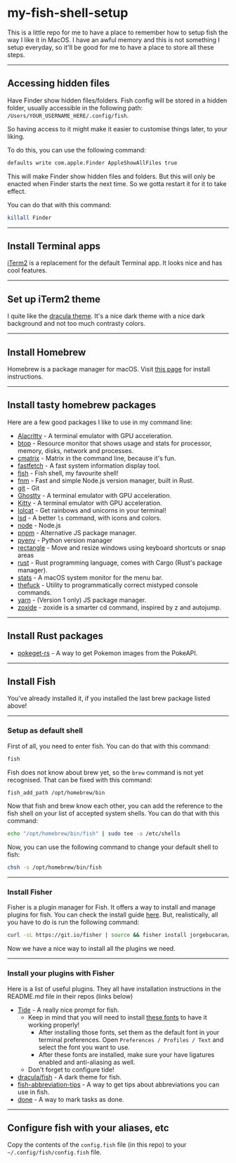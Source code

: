 # my-fish-shell-setup

This is a little repo for me to have a place to remember how to setup fish the way I like it in MacOS. I have an awful memory and this is not something I setup everyday, so it'll be good for me to have a place to store all these steps.

---

## Accessing hidden files

Have Finder show hidden files/folders. Fish config will be stored in a hidden folder, usually accessible in the following path: `/Users/YOUR_USERNAME_HERE/.config/fish`.

So having access to it might make it easier to customise things later, to your liking.

To do this, you can use the following command:

```bash
defaults write com.apple.Finder AppleShowAllFiles true
```

This will make Finder show hidden files and folders. But this will only be enacted when Finder starts the next time. So we gotta restart it for it to take effect.

You can do that with this command:

```bash
killall Finder
```

---

## Install Terminal apps

[iTerm2](https://iterm2.com/) is a replacement for the default Terminal app. It looks nice and has cool features.

---

## Set up iTerm2 theme

I quite like the [dracula theme](https://draculatheme.com/iterm). It's a nice dark theme with a nice dark background and not too much contrasty colors.

---

## Install Homebrew

Homebrew is a package manager for macOS. Visit [this page](https://brew.sh/) for install instructions.

---

## Install tasty homebrew packages

Here are a few good packages I like to use in my command line:
- [Alacritty](https://formulae.brew.sh/cask/alacritty) - A terminal emulator with GPU acceleration.
- [btop](https://github.com/aristocratos/btop) - Resource monitor that shows usage and stats for processor, memory, disks, network and processes.
- [cmatrix](https://formulae.brew.sh/formula/cmatrix) - Matrix in the command line, because it's fun.
- [fastfetch](https://formulae.brew.sh/formula/fastfetch#default) - A fast system information display tool.
- [fish](https://formulae.brew.sh/formula/fish) - Fish shell, my favourite shell!
- [fnm](https://formulae.brew.sh/formula/fnm) - Fast and simple Node.js version manager, built in Rust.
- [git](https://formulae.brew.sh/formula/git) - Git
- [Ghostty](https://formulae.brew.sh/cask/ghostty) - A terminal emulator with GPU acceleration.
- [Kitty](https://formulae.brew.sh/cask/kitty) - A terminal emulator with GPU acceleration.
- [lolcat](https://formulae.brew.sh/formula/lolcat) - Get rainbows and unicorns in your terminal!
- [lsd](https://formulae.brew.sh/formula/lsd) - A better `ls` command, with icons and colors.
- [node](https://formulae.brew.sh/formula/node) - Node.js
- [pnpm](https://formulae.brew.sh/formula/pnpm) - Alternative JS package manager.
- [pyenv](https://formulae.brew.sh/formula/pyenv) - Python version manager
- [rectangle](https://formulae.brew.sh/cask/rectangle) - Move and resize windows using keyboard shortcuts or snap areas
- [rust](https://formulae.brew.sh/formula/rust) - Rust programming language, comes with Cargo (Rust's package manager).
- [stats](https://github.com/exelban/stats) - A macOS system monitor for the menu bar.
- [thefuck](https://formulae.brew.sh/formula/thefuck) - Utility to programmatically correct mistyped console commands.
- [yarn](https://formulae.brew.sh/formula/yarn) - (Version 1 only) JS package manager.
- [zoxide](https://formulae.brew.sh/formula/zoxide) - zoxide is a smarter cd command, inspired by z and autojump.

---

## Install Rust packages

- [pokeget-rs](https://github.com/talwat/pokeget-rs) - A way to get Pokemon images from the PokeAPI.

---

## Install Fish

You've already installed it, if you installed the last brew package listed above!

---

### Setup as default shell

First of all, you need to enter fish. You can do that with this command:

```bash
fish
```

Fish does not know about brew yet, so the `brew` command is not yet recognised. That can be fixed with this command:

```bash
fish_add_path /opt/homebrew/bin
```

Now that fish and brew know each other, you can add the reference to the fish shell on your list of accepted system shells. You can do that with this command:

```bash
echo "/opt/homebrew/bin/fish" | sudo tee -a /etc/shells
```

Now, you can use the following command to change your default shell to fish:

```bash
chsh -s /opt/homebrew/bin/fish
```

---

### Install Fisher

Fisher is a plugin manager for Fish. It offers a way to install and manage plugins for fish.
You can check the install guide [here](https://github.com/jorgebucaran/fisher). But, realistically, all you have to do is run the following command:

```bash
curl -sL https://git.io/fisher | source && fisher install jorgebucaran/fisher
```

Now we have a nice way to install all the plugins we need.

---

### Install your plugins with Fisher

Here is a list of useful plugins. They all have installation instructions in the README.md file in their repos (links below)

- [Tide](https://github.com/IlanCosman/tide) - A really nice prompt for fish.
  - Keep in mind that you will need to install [these fonts](https://github.com/IlanCosman/tide#fonts) to have it working properly!
    - After installing those fonts, set them as the default font in your terminal preferences. Open `Preferences / Profiles / Text` and select the font you want to use.
    - After these fonts are installed, make sure your have ligatures enabled and anti-aliasing as well.
  - Don't forget to configure tide!
- [dracula/fish](https://github.com/dracula/fish) - A dark theme for fish.
- [fish-abbreviation-tips](https://github.com/gazorby/fish-abbreviation-tips) - A way to get tips about abbreviations you can use in fish.
- [done](https://github.com/franciscolourenco/done) - A way to mark tasks as done.

---

## Configure fish with your aliases, etc

Copy the contents of the `config.fish` file (in this repo) to your `~/.config/fish/config.fish` file.
